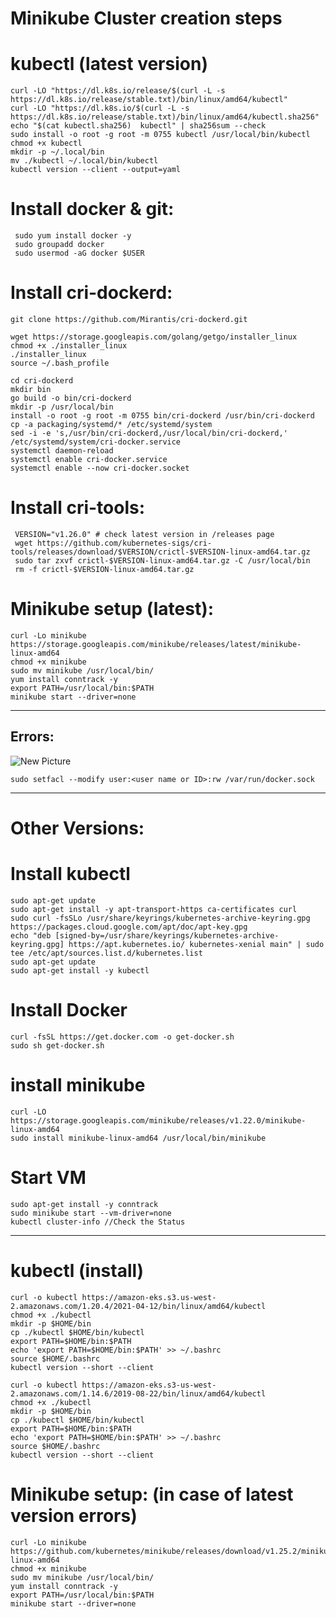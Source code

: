 # Minikube Cluster creation steps

# kubectl (latest version)
    
    curl -LO "https://dl.k8s.io/release/$(curl -L -s https://dl.k8s.io/release/stable.txt)/bin/linux/amd64/kubectl"
    curl -LO "https://dl.k8s.io/$(curl -L -s https://dl.k8s.io/release/stable.txt)/bin/linux/amd64/kubectl.sha256"
    echo "$(cat kubectl.sha256)  kubectl" | sha256sum --check
    sudo install -o root -g root -m 0755 kubectl /usr/local/bin/kubectl
    chmod +x kubectl
    mkdir -p ~/.local/bin
    mv ./kubectl ~/.local/bin/kubectl
    kubectl version --client --output=yaml   
  

# Install docker & git:

     sudo yum install docker -y	
     sudo groupadd docker
     sudo usermod -aG docker $USER

# Install cri-dockerd:
    git clone https://github.com/Mirantis/cri-dockerd.git

    wget https://storage.googleapis.com/golang/getgo/installer_linux
    chmod +x ./installer_linux
    ./installer_linux
    source ~/.bash_profile

    cd cri-dockerd
    mkdir bin
    go build -o bin/cri-dockerd
    mkdir -p /usr/local/bin
    install -o root -g root -m 0755 bin/cri-dockerd /usr/bin/cri-dockerd
    cp -a packaging/systemd/* /etc/systemd/system
    sed -i -e 's,/usr/bin/cri-dockerd,/usr/local/bin/cri-dockerd,' /etc/systemd/system/cri-docker.service
    systemctl daemon-reload
    systemctl enable cri-docker.service
    systemctl enable --now cri-docker.socket

# Install cri-tools:

     VERSION="v1.26.0" # check latest version in /releases page
     wget https://github.com/kubernetes-sigs/cri-tools/releases/download/$VERSION/crictl-$VERSION-linux-amd64.tar.gz
     sudo tar zxvf crictl-$VERSION-linux-amd64.tar.gz -C /usr/local/bin
     rm -f crictl-$VERSION-linux-amd64.tar.gz

# Minikube setup (latest):
	curl -Lo minikube https://storage.googleapis.com/minikube/releases/latest/minikube-linux-amd64
	chmod +x minikube
	sudo mv minikube /usr/local/bin/
	yum install conntrack -y
	export PATH=/usr/local/bin:$PATH
	minikube start --driver=none
---	
## Errors:
 ![New Picture](https://user-images.githubusercontent.com/110303586/227715127-027c1fb5-8d97-4028-8eda-4518ec21604f.jpg)

    sudo setfacl --modify user:<user name or ID>:rw /var/run/docker.sock
---
# Other Versions:

# Install kubectl
```
sudo apt-get update
sudo apt-get install -y apt-transport-https ca-certificates curl
sudo curl -fsSLo /usr/share/keyrings/kubernetes-archive-keyring.gpg https://packages.cloud.google.com/apt/doc/apt-key.gpg
echo "deb [signed-by=/usr/share/keyrings/kubernetes-archive-keyring.gpg] https://apt.kubernetes.io/ kubernetes-xenial main" | sudo tee /etc/apt/sources.list.d/kubernetes.list
sudo apt-get update
sudo apt-get install -y kubectl
```
# Install Docker 
    curl -fsSL https://get.docker.com -o get-docker.sh
    sudo sh get-docker.sh
# install minikube
    curl -LO https://storage.googleapis.com/minikube/releases/v1.22.0/minikube-linux-amd64
    sudo install minikube-linux-amd64 /usr/local/bin/minikube
# Start VM
    sudo apt-get install -y conntrack
    sudo minikube start --vm-driver=none 
    kubectl cluster-info //Check the Status
    
---

# kubectl (install)
	curl -o kubectl https://amazon-eks.s3.us-west-2.amazonaws.com/1.20.4/2021-04-12/bin/linux/amd64/kubectl
	chmod +x ./kubectl
	mkdir -p $HOME/bin
	cp ./kubectl $HOME/bin/kubectl
	export PATH=$HOME/bin:$PATH
	echo 'export PATH=$HOME/bin:$PATH' >> ~/.bashrc
	source $HOME/.bashrc
	kubectl version --short --client
	
	curl -o kubectl https://amazon-eks.s3-us-west-2.amazonaws.com/1.14.6/2019-08-22/bin/linux/amd64/kubectl
	chmod +x ./kubectl
	mkdir -p $HOME/bin
	cp ./kubectl $HOME/bin/kubectl
	export PATH=$HOME/bin:$PATH
	echo 'export PATH=$HOME/bin:$PATH' >> ~/.bashrc
	source $HOME/.bashrc
	kubectl version --short --client
	
# Minikube setup: (in case of latest version errors)
	curl -Lo minikube https://github.com/kubernetes/minikube/releases/download/v1.25.2/minikube-linux-amd64
	chmod +x minikube
	sudo mv minikube /usr/local/bin/
	yum install conntrack -y
	export PATH=/usr/local/bin:$PATH
	minikube start --driver=none
